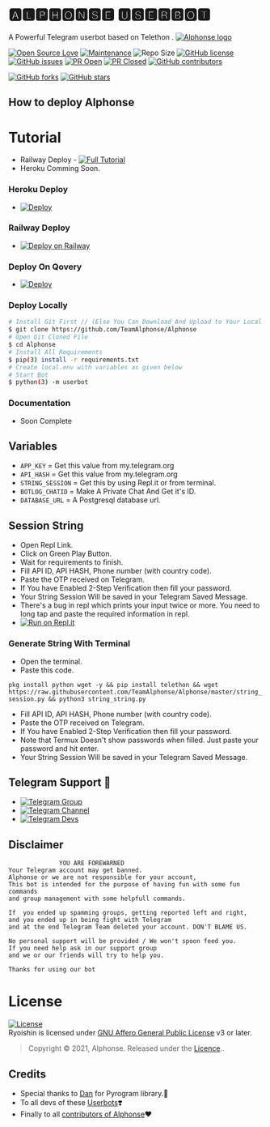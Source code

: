 # 🅰🅻🅿🅷🅾🅽🆂🅴 🆄🆂🅴🆁🅱🅾🆃
A Powerful Telegram userbot based on Telethon .
[![Alphonse logo](https://telegra.ph/file/c6bca4a68f66b53befc33.jpg)](https://dashboard.heroku.com/new?button-url=https%3A%2F%2Fgithub.com%2FTeamAlphonse%2FAlphonse%2Ftree%2Fbugs&template=https%3A%2F%2Fgithub.com%2FTeamAlphonse%2FAlphonse)

[![Open Source Love](https://badges.frapsoft.com/os/v2/open-source.png?v=103)](https://github.com/ellerbrock/open-source-badges/)
[![Maintenance](https://img.shields.io/badge/Maintained%3F-yes-green?&style=flat-square)](https://GitHub.com/TeamAlphonse/Alphonse/graphs/commit-activity) 
![Repo Size](https://img.shields.io/github/repo-size/TeamAlphonse/Alphonse?&style=flat-square&logo=github)
[![GitHub license](https://img.shields.io/github/license/TeamAlphonse/Alphonse?&style=flat-square&logo=github)](https://github.com/TeamAlphonse/Alphonse/blob/master/LICENSE)
[![GitHub issues](https://img.shields.io/github/issues/TeamAlphonse/Alphonse?&style=flat-square&logo=github)](https://github.com/TeamAlphonse/Alphonse/issues)
[![PR Open](https://img.shields.io/github/issues-pr/TeamAlphonse/Alphonse?&style=flat-square&logo=github)](https://github.com/TeamAlphonse/Alphonse/pulls)
[![PR Closed](https://img.shields.io/github/issues-pr-closed/TeamAlphonse/Alphonse?&style=flat-square&logo=github)](https://github.com/TeamAlphonse/Alphonse/pulls?q=is:closed)
[![GitHub contributors](https://img.shields.io/github/contributors/TeamAlphonse/Alphonse?&style=flat-square&logo=github)](https://GitHub.com/TeamAlphonse/Alphonse/graphs/contributors/)

[![GitHub forks](https://img.shields.io/github/forks/TeamAlphonse/Alphonse?&style=flat-square&logo=github)](https://github.com/TeamAlphonse/Alphonse/fork)
[![GitHub stars](https://img.shields.io/github/stars/TeamAlphonse/Alphonse?&style=flat-square&logo=github)](https://github.com/TeamAlphonse/Alphonse/stargazers)



## How to deploy Alphonse

# Tutorial 
 - Railway Deploy - [![Full Tutorial](https://img.shields.io/badge/Watch%20Now-blue)](https://youtu.be/UW8BS5Gag68)
 - Heroku Comming Soon.

### Heroku Deploy

  - [![Deploy](https://www.herokucdn.com/deploy/button.svg)](https://heroku.com/deploy?template=https://github.com/Ryoishin/Alphonse9)

### Railway Deploy

 - [![Deploy on Railway](https://railway.app/button.svg)](https://railway.app/new/template?template=https%3A%2F%2Fgithub.com%2FTeamAlphonse%2FRailway-Deploy&plugins=postgresql&envs=API_KEY%2CAPI_HASH%2CSTRING_SESSION%2CBOTLOG_CHATID&API_KEYDesc=My.telegram.org&API_HASHDesc=My.telegram.org&referralCode=ou0500)

###  Deploy On Qovery

 - [![Deploy](https://img.shields.io/badge/Deploy-Qovery-purple)](https://www.qovery.com/)

### Deploy Locally

```sh
# Install Git First // (Else You Can Download And Upload to Your Local Server)
$ git clone https://github.com/TeamAlphonse/Alphonse
# Open Git Cloned File
$ cd Alphonse
# Install All Requirements 
$ pip(3) install -r requirements.txt
# Create local.env with variables as given below
# Start Bot 
$ python(3) -m userbot
```

### Documentation
 
  - Soon Complete 

## Variables

- `APP_KEY`  =  Get this value from my.telegram.org
- `API_HASH`  =  Get this value from my.telegram.org
- `STRING_SESSION`  =  Get this by using Repl.it or from terminal.
- `BOTLOG_CHATID`  =  Make A Private Chat And Get it's ID.
- `DATABASE_URL`  =  A Postgresql database url.

## Session String
- Open Repl Link.
- Click on Green Play Button.
- Wait for requirements to finish.
- Fill API ID, API HASH, Phone number (with country code).
- Paste the OTP received on Telegram.
- If You have Enabled 2-Step Verification then fill your password.
- Your String Session Will be saved in your Telegram Saved Message.
- There's a bug in repl which prints your input twice or more. You need to long tap and paste the required information in repl.
- [![Run on Repl.it](https://replit.com/badge/github/TeamAlphonse/Alphonse)](https://replit.com/@ryoishin/Alphonse)

### Generate String With Terminal
- Open the terminal.
- Paste this code.

`pkg install python wget -y && pip install telethon && wget https://raw.githubusercontent.com/TeamAlphonse/Alphonse/master/string_session.py && python3 string_string.py`
- Fill API ID, API HASH, Phone number (with country code).
- Paste the OTP received on Telegram.
- If You have Enabled 2-Step Verification then fill your password.
- Note that Termux Doesn't show passwords when filled. Just paste your password and hit enter.
- Your String Session Will be saved in your Telegram Saved Message.



## Telegram  Support 🏪
- [![Telegram Group](https://img.shields.io/badge/Telegram-Group-brightgreen)](https://t.me/AlphonseSupport)
- [![Telegram Channel](https://img.shields.io/badge/Telegram-Channel-brightgreen)](https://t.me/AlphonseUpdates)
- [![Telegram Devs](https://img.shields.io/badge/Telegram-Dev's-brightgreen)](https://t.me/TheAlphonse/4)

    

## Disclaimer 

```
              YOU ARE FOREWARNED
Your Telegram account may get banned.   
Alphonse or we are not responsible for your account, 
This bot is intended for the purpose of having fun with some fun commands 
and group management with some helpfull commands.

If  you ended up spamming groups, getting reported left and right, 
and you ended up in being fight with Telegram 
and at the end Telegram Team deleted your account. DON'T BLAME US.

No personal support will be provided / We won't spoon feed you. 
If you need help ask in our support group 
and we or our friends will try to help you.

Thanks for using our bot 
```
# License
[![License](https://www.gnu.org/graphics/agplv3-155x51.png)](LICENSE)   
Ryoishin is licensed under [GNU Affero General Public License](https://www.gnu.org/licenses/agpl-3.0.en.html) v3 or later.

> Copyright © 2021, Alphonse. Released under the [Licence](https://github.com/TeamAlphonse/Alphonse/blob/master/LICENSE)..


## Credits
   - Special thanks to [Dan](https://github.com/pyrogram/pyrogram) for Pyrogram library.💖
   - To all devs of these [Userbots](https://t.me/TheAlphonse/4)❣️
   - Finally to all [contributors of Alphonse](https://github.com/TeamAlphonse/Alphonse/graphs/contributors)❤️
   
